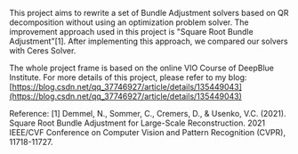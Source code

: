 This project aims to rewrite a set of Bundle Adjustment solvers based on QR decomposition without using an optimization problem solver. The improvement approach used in this project is "Square Root Bundle Adjustment"[1]. After implementing this approach, we compared our solvers with Ceres Solver. 

The whole project frame is based on the online VIO Course of DeepBlue Institute. For more details of this project, please refer to my blog: [https://blog.csdn.net/qq_37746927/article/details/135449043](https://blog.csdn.net/qq_37746927/article/details/135449043)

Reference:
[1] Demmel, N., Sommer, C., Cremers, D., & Usenko, V.C. (2021). Square Root Bundle Adjustment for Large-Scale Reconstruction. 2021 IEEE/CVF Conference on Computer Vision and Pattern Recognition (CVPR), 11718-11727.
